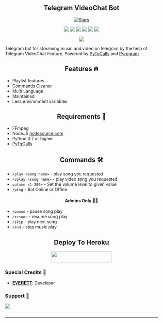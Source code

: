 <h2 align="center">Telegram VideoChat Bot</h2>
<p>

<p align="center">
    <a href="https://github.com/kkverma25/BabyGirlMusic/stargazers"><img src="https://img.shields.io/github/stars/kkverma25/BabyGirlMusic?label=Stars&style=flat-square&logo=github&color=F10070" alt="Stars" /></a>
</p>
<p align="center">
    <a href="https://github.com/kkverma25/BabyGirlMusic"> <img src="https://img.shields.io/github/repo-size/kkverma25/BabyGirlMusic?color=orange&logo=github&logoColor=green&style=for-the-badge" /></a>
    <a href="https://github.com/kkverma25/BabyGirlMusic/commits/AnonymousBoy1025"> <img src="https://img.shields.io/github/last-commit/kkverma25/BabyGirlMusic?color=blue&logo=github&logoColor=green&style=for-the-badge" /></a>
    <a href="https://github.com/kkverma25/BabyGirlMusic/graphs/commit-activity" alt="Maintenance"> <img src="https://img.shields.io/badge/Maintained%3F-yes-red.svg?style=flat-square" /></a>
    <a href="https://github.com/kkverma25/BabyGirlMusic/issues"> <img src="https://img.shields.io/github/issues/kkverma25/BabyGirlMusic?color=blueviolet&logo=github&logoColor=green&style=for-the-badge" /></a>
    <a href="https://github.com/kkverma25/BabyGirlMusic/network/members"> <img src="https://img.shields.io/github/forks/kkverma25/BabyGirlMusic?color=red&logo=github&logoColor=green&style=for-the-badge" /></a>  
    <a href="https://pypi.org/project/Pyrogram/"> <img src="https://img.shields.io/pypi/v/pyrogram?color=yellow&label=pyrogram&logo=python&logoColor=green&style=for-the-badge" /></a>
</p>

<p align="center"><a href="https://t.me/about_everett"><img src="https://telegra.ph/file/640871097c0cd580b5eea.jpg"></a></p>

Telegram bot for streaming music and video on telegram by the help of Telegram VideoChat Feature, 
Powered by <a href="https://github.com/pytgcalls/pytgcalls">PyTgCalls</a>
and <a href="https://github.com/pyrogram/pyrogram">Pyrogram</a>
</p>

<h2 align="center"> Features 🔥 </h2> 
<ul>
    <li>Playlist features</li>
    <li>Commands Cleaner</li>
    <li>Multi Language</li>
    <li>Maintained</li>
    <li>Less environment variables</li>
</ul>

<h2 align="center"> Requirements 📝 </h2>

- FFmpeg
- NodeJS [nodesource.com](https://nodesource.com/)
- Python 3.7 or higher
- [PyTgCalls](https://github.com/pytgcalls/pytgcalls)

<h2 align="center"> Commands 🛠 </h2>

- `/play <song name>` - play song you requested
- `/vplay <song name>` - play video song you requested
- `volume <1-200>` - Set the volume level to given value
- `/ping` - Bot Online or Offine

<h4 align="center"> Admins Only 👷‍♂️ </h4>

- `/pause` - pause song play
- `/resume` - resume song play
- `/skip` - play next song
- `/end` - stop music play

<h2 align="center"> Deploy To Heroku </h2>
<p align="center"><a href="https://heroku.com/deploy?template=https://github.com/kkverma25/BabyGirlMusic"> <img src="https://img.shields.io/badge/Deploy%20To%20Heroku-black?style=for-the-badge&logo=heroku" width="200" height="35.45"/></a></p>

### Special Credits 💖
- [𝐄𝐕𝐄𝐑𝐄𝐓𝐓](https://github.com/kkverma25): Developer

### Support 🎑
<a href="https://telegram.me/DevilsHeavenMF"><img src="https://img.shields.io/badge/-DevilsHeavenMF-blue.svg?style=for-the-badge&logo=Telegram"></a>

------------------------------------------------
-------------------------------------------------
